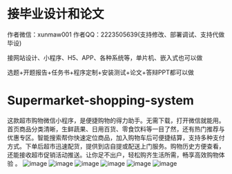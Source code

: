# 接毕业设计和论文
作者微信：xunmaw001  作者QQ：2223505639(支持修改、部署调试、支持代做毕设)

接网站设计、小程序、H5、APP、各种系统等，单片机、嵌入式也可以做

选题+开题报告+任务书+程序定制+安装测试+论文+答辩PPT都可以做
# Supermarket-shopping-system
这款超市购物微信小程序，是便捷购物的得力助手。无需下载，打开微信就能用。首页商品分类清晰，生鲜蔬果、日用百货、零食饮料等一目了然，还有热门推荐与优惠专区。智能搜索帮你快速定位商品，加入购物车后可便捷结算，支持多种支付方式。下单后超市迅速配货，提供到店自提或配送上门服务。购物历史方便查看，还能接收超市促销活动推送。让你足不出户，轻松购齐生活所需，畅享高效购物体验 。 
![image](https://github.com/user-attachments/assets/71a8254a-3f26-4f2c-b79b-914874201de8)
![image](https://github.com/user-attachments/assets/eb51f69b-bf7f-4d4b-8be2-2351da0fe297)
![image](https://github.com/user-attachments/assets/9dd3bba4-96e8-4719-b102-04100dde5148)
![image](https://github.com/user-attachments/assets/5d2fc0d8-1fa8-40c5-8337-c77651ccd0d6)
![image](https://github.com/user-attachments/assets/8eefae6a-765a-43dd-adb4-11d7c01cd7bb)
![image](https://github.com/user-attachments/assets/d3f25aee-179f-4d52-adc1-58294807587d)
